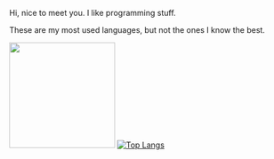 Hi, nice to meet you. I like programming stuff.

These are my most used languages, but not the ones I know the best.

<img src="https://user-images.githubusercontent.com/77107077/196487998-2b996735-3a98-4dd1-b19a-200efd917863.gif" style="width: 190px;"></img>
[![Top Langs](https://github-readme-stats.vercel.app/api/top-langs/?username=DevZillion&exclude_repo=android_kernel_samsung_gta7lite,android_kernel_samsung_sharkls,MifareClassicTool,vendor_hardware_overlay,android_kernel_samsung_vanilla_a31,android_kernel_samsung_a31&langs_count=8&layout=compact)](https://github.com/anuraghazra/github-readme-stats)
